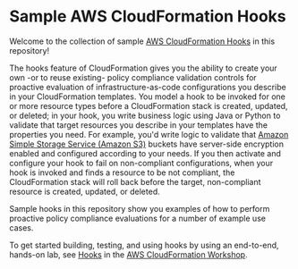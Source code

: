 # Sample AWS CloudFormation Hooks

Welcome to the collection of sample [AWS CloudFormation
Hooks](https://docs.aws.amazon.com/cloudformation-cli/latest/hooks-userguide/what-is-cloudformation-hooks.html)
in this repository!

The hooks feature of CloudFormation gives you the ability to create
your own -or to reuse existing- policy compliance validation controls
for proactive evaluation of infrastructure-as-code configurations you
describe in your CloudFormation templates. You model a hook to be
invoked for one or more resource types before a CloudFormation stack
is created, updated, or deleted; in your hook, you write business
logic using Java or Python to validate that target resources you
describe in your templates have the properties you need. For example,
you'd write logic to validate that [Amazon Simple Storage Service
(Amazon S3)](https://aws.amazon.com/s3/) buckets have server-side
encryption enabled and configured according to your needs. If you then
activate and configure your hook to fail on non-compliant
configurations, when your hook is invoked and finds a resource to be
not compliant, the CloudFormation stack will roll back before the
target, non-compliant resource is created, updated, or deleted.

Sample hooks in this repository show you examples of how to perform
proactive policy compliance evaluations for a number of example use
cases.

To get started building, testing, and using hooks by using an
end-to-end, hands-on lab, see
[Hooks](https://catalog.workshops.aws/cfn101/en-US/advanced/hooks) in
the [AWS CloudFormation
Workshop](https://catalog.workshops.aws/cfn101/en-US).
